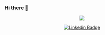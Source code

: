 ### Hi there 👋

<div align=center>
 
<a href="https://velog.io/@hhyebb"><img src="https://img.shields.io/badge/velog-1DBF73?style=flat-square&logo=Vimeo&logoColor=white"/></a>

[![Linkedin Badge](https://img.shields.io/badge/-LinkedIn-blue?style=flat-square&logo=Linkedin&logoColor=white&link=https://www.linkedin.com/in/hyebin-kang-75a311245/)](https://www.linkedin.com/in/hyebin-kang-75a311245/)
</div>

<!--
**hyeb/hyeb** is a ✨ _special_ ✨ repository because its `README.md` (this file) appears on your GitHub profile.

Here are some ideas to get you started:

- 🔭 I’m currently working on ...
- 🌱 I’m currently learning ...
- 👯 I’m looking to collaborate on ...
- 🤔 I’m looking for help with ...
- 💬 Ask me about ...
- 📫 How to reach me: ...
- 😄 Pronouns: ...
- ⚡ Fun fact: ...
-->
